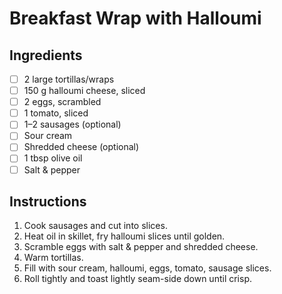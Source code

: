 # Breakfast Wrap with Halloumi

## Ingredients

- [ ] 2 large tortillas/wraps
- [ ] 150 g halloumi cheese, sliced
- [ ] 2 eggs, scrambled
- [ ] 1 tomato, sliced
- [ ] 1–2 sausages (optional)
- [ ] Sour cream
- [ ] Shredded cheese (optional)
- [ ] 1 tbsp olive oil
- [ ] Salt & pepper

## Instructions

1. Cook sausages and cut into slices.
2. Heat oil in skillet, fry halloumi slices until golden.
3. Scramble eggs with salt & pepper and shredded cheese.
4. Warm tortillas.
5. Fill with sour cream, halloumi, eggs, tomato, sausage slices.
6. Roll tightly and toast lightly seam-side down until crisp.
